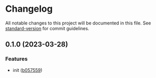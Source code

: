 # Changelog

All notable changes to this project will be documented in this file. See [standard-version](https://github.com/conventional-changelog/standard-version) for commit guidelines.

## 0.1.0 (2023-03-28)


### Features

* init ([b057559](https://github.com/BlackGlory/stream-js/commit/b05755991251f2677e429c952d845d638009e18a))
